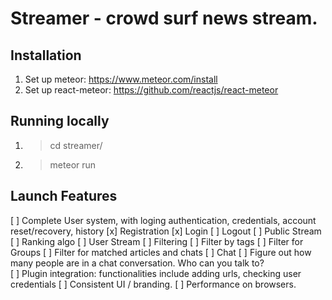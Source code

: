 # Streamer - crowd surf news stream.

## Installation

1. Set up meteor: https://www.meteor.com/install
2. Set up react-meteor: https://github.com/reactjs/react-meteor

## Running locally

1. > cd streamer/
2. > meteor run

## Launch Features
[ ] Complete User system, with loging authentication, credentials, account reset/recovery, history
	[x] Registration
	[x] Login
	[ ] Logout
[ ] Public Stream
	[ ] Ranking algo
[ ] User Stream
[ ] Filtering
	[ ] Filter by tags
	[ ] Filter for Groups
	[ ] Filter for matched articles and chats
[ ] Chat
	[ ] Figure out how many people are in a chat conversation. Who can you talk to?  
[ ] Plugin integration: functionalities include adding urls, checking user credentials
[ ] Consistent UI / branding.
[ ] Performance on browsers.

